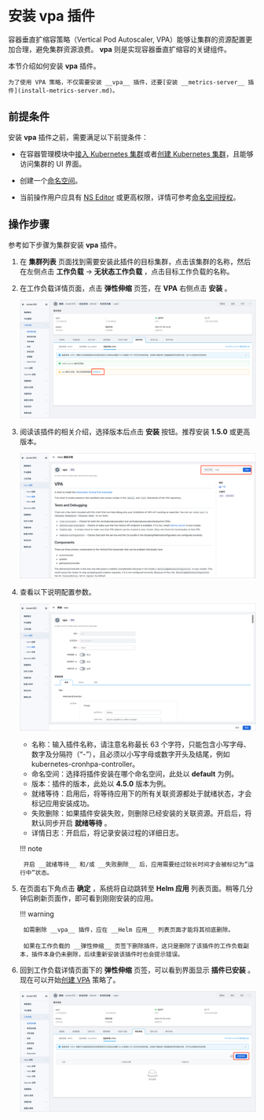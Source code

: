 # 安装 vpa 插件

容器垂直扩缩容策略（Vertical Pod Autoscaler, VPA）能够让集群的资源配置更加合理，避免集群资源浪费。 __vpa__ 则是实现容器垂直扩缩容的关键组件。

本节介绍如何安装 __vpa__ 插件。

    为了使用 VPA 策略，不仅需要安装 __vpa__ 插件，还要[安装 __metrics-server__ 插件](install-metrics-server.md)。

## 前提条件

安装 __vpa__ 插件之前，需要满足以下前提条件：

- 在容器管理模块中[接入 Kubernetes 集群](../clusters/integrate-cluster.md)或者[创建 Kubernetes 集群](../clusters/create-cluster.md)，且能够访问集群的 UI 界面。

- 创建一个[命名空间](../namespaces/createns.md)。

- 当前操作用户应具有 [NS Editor](../permissions/permission-brief.md#ns-editor) 或更高权限，详情可参考[命名空间授权](../namespaces/createns.md)。

## 操作步骤

参考如下步骤为集群安装 __vpa__ 插件。

1. 在 __集群列表__ 页面找到需要安装此插件的目标集群，点击该集群的名称，然后在左侧点击 __工作负载__ -> __无状态工作负载__ ，点击目标工作负载的名称。

2. 在工作负载详情页面，点击 __弹性伸缩__ 页签，在 __VPA__ 右侧点击 __安装__ 。

    ![工作负载](images/install-vpa-01.png)
3. 阅读该插件的相关介绍，选择版本后点击 __安装__ 按钮。推荐安装 __1.5.0__ 或更高版本。

    ![工作负载](images/install-vpa-02.png)
4. 查看以下说明配置参数。

    ![工作负载](images/install-vpa-04.png)
    - 名称：输入插件名称，请注意名称最长 63 个字符，只能包含小写字母、数字及分隔符（“-”），且必须以小写字母或数字开头及结尾，例如 kubernetes-cronhpa-controller。
    - 命名空间：选择将插件安装在哪个命名空间，此处以 __default__ 为例。
    - 版本：插件的版本，此处以 __4.5.0__ 版本为例。
    - 就绪等待：启用后，将等待应用下的所有关联资源都处于就绪状态，才会标记应用安装成功。
    - 失败删除：如果插件安装失败，则删除已经安装的关联资源。开启后，将默认同步开启 __就绪等待__ 。
    - 详情日志：开启后，将记录安装过程的详细日志。

    !!! note

        开启 __就绪等待__ 和/或 __失败删除__ 后，应用需要经过较长时间才会被标记为“运行中”状态。

5. 在页面右下角点击 __确定__ ，系统将自动跳转至 __Helm 应用__ 列表页面。稍等几分钟后刷新页面作，即可看到刚刚安装的应用。

    !!! warning

        如需删除 __vpa__ 插件，应在 __Helm 应用__ 列表页面才能将其彻底删除。

        如果在工作负载的 __弹性伸缩__ 页签下删除插件，这只是删除了该插件的工作负载副本，插件本身仍未删除，后续重新安装该插件时也会提示错误。

6. 回到工作负载详情页面下的 __弹性伸缩__ 页签，可以看到界面显示 __插件已安装__ 。现在可以开始[创建 VPA](create-vpa.md) 策略了。

    ![工作负载.png](images/install-vpa-03.png)
